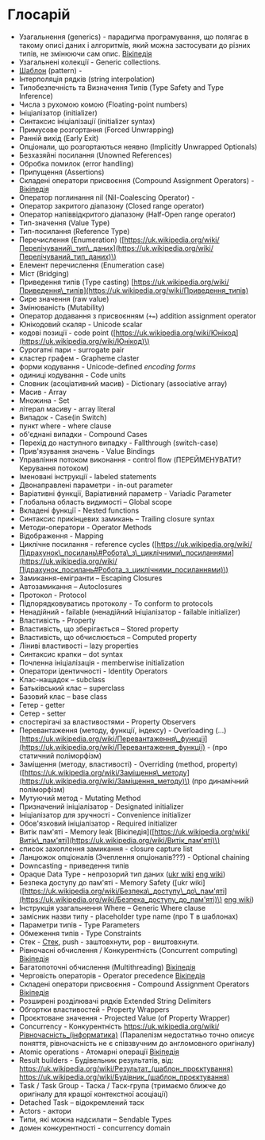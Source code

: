 # Глосарій

* Узагальнення \(generics\) - парадигма програмування, що полягає в такому описі даних і алгоритмів, який можна застосувати до різних типів, не змінюючи сам опис. [Вікіпедія](https://uk.wikipedia.org/wiki/Узагальнене_програмування)
* Узагальнені колекції - Generic collections.
* [Шаблон](language_reference/08_patterns.md) \(pattern\) - 
* Інтерполяція рядків \(string interpolation\)
* Типобезпечність та Визначення Типів \(Type Safety and Type Inference\)
* Числа з рухомою комою \(Floating-point numbers\)
* Ініціалізатор \(initializer\)
* Синтаксис ініціалізації \(initializer syntax\)
* Примусове розгортання \(Forced Unwrapping\)
* Ранній вихід \(Early Exit\)
* Опціонали, що розгортаються неявно \(Implicitly Unwrapped Optionals\)
* Безхазяйні посилання \(Unowned References\)
* Обробка помилок \(error handling\)
* Припущення \(Assertions\) 
* Складені оператори присвоєння \(Compound Assignment Operators\) - [Вікіпедія](https://uk.wikipedia.org/wiki/Оператори_в_C_та_C%2B%2B#.D0.A1.D0.BA.D0.BB.D0.B0.D0.B4.D0.B5.D0.BD.D1.96_.D0.BE.D0.BF.D0.B5.D1.80.D0.B0.D1.82.D0.BE.D1.80.D0.B8_.D0.BF.D1.80.D0.B8.D1.81.D0.B2.D0.BE.D1.94.D0.BD.D0.BD.D1.8F)
* Оператор поглинання nil \(Nil-Coalescing Operator\) - 
* Оператор закритого діапазону \(Closed range operator\)
* Оператор напіввідкритого діапазону \(Half-Open range operator\)
* Тип-значення \(Value Type\)
* Тип-посилання \(Reference Type\)
* Перечислення \(Enumeration\) \([https://uk.wikipedia.org/wiki/Перелічуваний\_тип\_даних](https://uk.wikipedia.org/wiki/Перелічуваний_тип_даних)\)
* Елемент перечислення \(Enumeration case\)
* Міст \(Bridging\)
* Приведення типів \(Type casting\) [https://uk.wikipedia.org/wiki/Приведення\_типів](https://uk.wikipedia.org/wiki/Приведення_типів)
* Сире значення \(raw value\)
* Змінюваність \(Mutability\)
* Оператор додавання з присвоєнням \(`+=`\) addition assignment operator
* Юнікодовий скаляр - Unicode scalar 
* кодові позиції - code point \([https://uk.wikipedia.org/wiki/Юнікод](https://uk.wikipedia.org/wiki/Юнікод)\)
* Сурогатні пари - surrogate pair
* кластер графем - Grapheme claster
* форми кодування - Unicode-defined _encoding forms_
* одиниці кодування - Code units
* Словник \(асоціативний масив\) - Dictionary \(associative array\)
* Масив - Array
* Множина - Set    
* літерал масиву - array literal
* Випадок - Case\(in Switch\)
* пункт where - where clause
* об'єднані випадки - Compound Cases
* Перехід до наступного випадку - Fallthrough \(switch-case\)
* Прив'язування значень - Value Bindings
* Управління потоком виконання - control flow \(ПЕРЕЙМЕНУВАТИ? Керування потоком\)
* Іменовані інструкції - labeled statements
* Двонаправлені параметри - in-out parameter
* Варіативні функції, Варіативний параметр - Variadic Parameter
* Глобальна область видимості – Global scope 
* Вкладені функції - Nested functions
* Синтаксис прикінцевих замикань – Trailing closure syntax
* Методи-оператори - Operator Methods
* Відображення - Mapping
* Циклічне посилання - reference cycles \([https://uk.wikipedia.org/wiki/Підрахунок\_посилань\#Робота\_з\_циклічними\_посиланнями](https://uk.wikipedia.org/wiki/Підрахунок_посилань#Робота_з_циклічними_посиланнями)\)
* Замикання-емігранти – Escaping Closures
* Автозамикання – Autoclosures
* Протокол - Protocol
* Підпорядковуватись протоколу - To conform to protocols
* Ненадійний - failable \(ненадійний ініціалізатор - failable initializer\)
* Властивість - Property
* Властивість, що зберігається – Stored property
* Властивість, що обчислюється – Computed property
* Ліниві властивості – lazy properties
* Синтаксис крапки – dot syntax
* Почленна ініціалізація - memberwise initialization
* Оператори ідентичності - Identity Operators
* Клас-нащадок – subclass
* Батьківський клас – superclass
* Базовий клас – base class
* Гетер - getter
* Сетер - setter
* спостерігачі за властивостями - Property Observers
* Перевантаження \(методу, функції, індексу\) - Overloading \(...\) [https://uk.wikipedia.org/wiki/Перевантаження\_функції](https://uk.wikipedia.org/wiki/Перевантаження_функції) - \(про статичний поліморфізм\)
* Заміщення \(методу, властивості\) - Overriding \(method, property\) \([https://uk.wikipedia.org/wiki/Заміщення\_методу](https://uk.wikipedia.org/wiki/Заміщення_методу)\) \(про динамічний поліморфізм\)
* Мутуючий метод - Mutating Method
* Призначений ініціалізатор - Designated initializer
* Ініціалізатор для зручності - Convenience initializer
* Обов'язковий ініціалізатор - Required initializer
* Витік пам'яті - Memory leak \[Вікіпедія\]\([https://uk.wikipedia.org/wiki/Витік\_пам'яті](https://uk.wikipedia.org/wiki/Витік_пам'яті)\)
* список захоплення замикання - closure capture list
* Ланцюжок опціоналів \(Зчеплення опціоналів???\) - Optional chaining
* Downcasting - приведення типів
* Opaque Data Type - непрозорий тип даних \([ukr wiki](https://uk.wikipedia.org/wiki/Непрозорий_тип_даних) [eng wiki](https://en.wikipedia.org/wiki/Opaque_data_type)\)
* Безпека доступу до пам'яті - Memory Safety \(\[ukr wiki\]\([https://uk.wikipedia.org/wiki/Безпека\_доступу\_до\_пам'яті](https://uk.wikipedia.org/wiki/Безпека_доступу_до_пам'яті)\) [eng wiki](https://en.wikipedia.org/wiki/Memory_safety)\)
* Інструкція узагальнення Where – Generic Where clause
* замісник назви типу - placeholder type name \(про T в шаблонах\)
* Параметри типів - Type Parameters
* Обмеження типів - Type Constraints
* Стек - [Стек](https://uk.wikipedia.org/wiki/Стек), push - заштовхнути, pop - виштовхнути. 
* Рівночасні обчислeння / Конкурентність \(Concurrent computing\) [Вікіпедія](https://uk.wikipedia.org/wiki/Рівночасні_обчислення)
* Багатопоточні обчислення \(Multithreading\) [Вікіпедія](https://uk.wikipedia.org/wiki/Багатонитковість)
* Черговість операторів - Operator precedence [Вікіпедія](https://uk.wikipedia.org/wiki/Черговість_операцій)
* Складені оператори присвоєння - Compound Assignment Operators [Вікіпедія](https://uk.wikipedia.org/wiki/Оператори_в_C_та_C%2B%2B#Складені_оператори_присвоєння)
* Розширені розділювачі рядків Extended String Delimiters
* Обгортки властивостей - Property Wrappers
* Проєктоване значення - Projected Value (of Property Wrapper)
* Concurrency - Конкурентність https://uk.wikipedia.org/wiki/Рівночасність_(інформатика) (Паралелізм недостатньо точно описує поняття, рівночасність не є співзвучним до англомовного оригіналу)
* Atomic operations - Атомарні операції [Вікіпедія](https://uk.wikipedia.org/wiki/Атомарна_операція)
* Result builders - Будівельник результатів, від: https://uk.wikipedia.org/wiki/Результат_(шаблон_проєктування) https://uk.wikipedia.org/wiki/Будівник_(шаблон_проєктування)
* Task / Task Group - Таска / Таск-група (тримаємо ближче до оригіналу для кращої контекстної асоціації)
* Detached Task – відокремлений таск
* Actors - актори
* Типи, які можна надсилати – Sendable Types
* домен конкурентності - concurrency domain